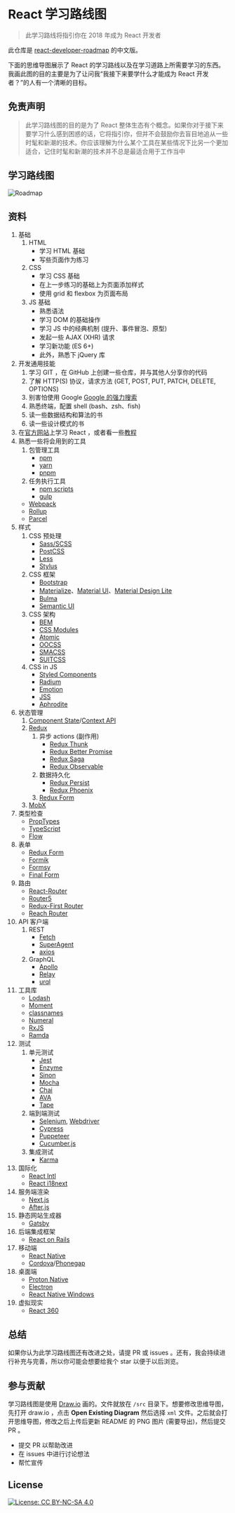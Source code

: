 # React 学习路线图

> 此学习路线将指引你在 2018 年成为 React 开发者

此仓库是 [react-developer-roadmap](https://github.com/adam-golab/react-developer-roadmap) 的中文版。

下面的思维导图展示了 React 的学习路线以及在学习道路上所需要学习的东西。我画此图的目的主要是为了让问我“我接下来要学什么才能成为 React 开发者？”的人有一个清晰的目标。

## 免责声明

> 此学习路线图的目的是为了 React 整体生态有个概念。如果你对于接下来要学习什么感到困惑的话，它将指引你，但并不会鼓励你去盲目地追从一些时髦和新潮的技术。你应该理解为什么某个工具在某些情况下比另一个更加适合，记住时髦和新潮的技术并不总是最适合用于工作当中

## 学习路线图

![Roadmap](./roadmap.png)

## 资料

1. 基础
    1. HTML
        * 学习 HTML 基础
        * 写些页面作为练习
    2. CSS
        * 学习 CSS 基础
        * 在上一步练习的基础上为页面添加样式
        * 使用 grid 和 flexbox 为页面布局
    3. JS 基础
        * 熟悉语法
        * 学习 DOM 的基础操作
        * 学习 JS 中的经典机制 (提升、事件冒泡、原型)
        * 发起一些 AJAX (XHR) 请求
        * 学习新功能 (ES 6+)
        * 此外，熟悉下 jQuery 库
2. 开发通用技能
    1. 学习 GIT ，在 GitHub 上创建一些仓库，并与其他人分享你的代码
    2. 了解 HTTP(S) 协议，请求方法 (GET, POST, PUT, PATCH, DELETE, OPTIONS)
    3. 别害怕使用 Google [Google 的强力搜索](http://www.powersearchingwithgoogle.com/)
    4. 熟悉终端，配置 shell (bash、zsh、fish)
    5. 读一些数据结构和算法的书
    6. 读一些设计模式的书
3. 在[官方网站](https://reactjs.org/tutorial/tutorial.html)上学习 React ，或者看一些[教程](https://egghead.io/courses/the-beginner-s-guide-to-react)
4. 熟悉一些将会用到的工具
    1. 包管理工具
        * [npm](https://www.npmjs.com/)
        * [yarn](https://yarnpkg.com/lang/en/)
        * [pnpm](https://pnpm.js.org/)
    2. 任务执行工具
        * [npm scripts](https://docs.npmjs.com/misc/scripts)
        * [gulp](https://gulpjs.com/)
    * [Webpack](https://webpack.js.org/)
    * [Rollup](https://rollupjs.org/guide/en)
    * [Parcel](https://parceljs.org/)
5. 样式
    1. CSS 预处理
        * [Sass/SCSS](https://sass-lang.com/)
        * [PostCSS](https://postcss.org/)
        * [Less](http://lesscss.org/)
        * [Stylus](http://stylus-lang.com/)
    2. CSS 框架
        * [Bootstrap](https://getbootstrap.com/)
        * [Materialize](https://materializecss.com/)、[Material UI](https://material-ui.com/)、[Material Design Lite](https://getmdl.io/)
        * [Bulma](https://bulma.io/)
        * [Semantic UI](https://semantic-ui.com/)
    3. CSS 架构
        * [BEM](http://getbem.com/)
        * [CSS Modules](https://github.com/css-modules/css-modules)
        * [Atomic](https://acss.io/)
        * [OOCSS](https://github.com/stubbornella/oocss/wiki)
        * [SMACSS](https://smacss.com/)
        * [SUITCSS](https://suitcss.github.io/)
    4. CSS in JS
        * [Styled Components](https://www.styled-components.com/)
        * [Radium](https://formidable.com/open-source/radium/)
        * [Emotion](https://emotion.sh/)
        * [JSS](http://cssinjs.org/)
        * [Aphrodite](https://github.com/Khan/aphrodite)
6. 状态管理
    1. [Component State](https://reactjs.org/docs/faq-state.html)/[Context API](https://reactjs.org/docs/context.html)
    2. [Redux](https://redux.js.org/)
        1. 异步 actions (副作用)
            * [Redux Thunk](https://github.com/reduxjs/redux-thunk)
            * [Redux Better Promise](https://github.com/Lukasz-pluszczewski/redux-better-promise)
            * [Redux Saga](https://redux-saga.js.org/)
            * [Redux Observable](https://redux-observable.js.org)
        2. 数据持久化
            * [Redux Persist](https://github.com/rt2zz/redux-persist)
            * [Redux Phoenix](https://github.com/adam-golab/redux-phoenix)
        3. [Redux Form](https://redux-form.com)
    3. [MobX](https://mobx.js.org/)
7. 类型检查
    * [PropTypes](https://reactjs.org/docs/typechecking-with-proptypes.html)
    * [TypeScript](https://www.typescriptlang.org/)
    * [Flow](https://flow.org/en/)
8. 表单
    * [Redux Form](https://redux-form.com)
    * [Formik](https://github.com/jaredpalmer/formik)
    * [Formsy](https://github.com/formsy/formsy-react)
    * [Final Form](https://github.com/final-form/final-form)
9. 路由
    * [React-Router](https://reacttraining.com/react-router/)
    * [Router5](https://router5.js.org/)
    * [Redux-First Router](https://github.com/faceyspacey/redux-first-router)
    * [Reach Router](https://reach.tech/router/)
10. API 客户端
    1. REST
        * [Fetch](https://developer.mozilla.org/en-US/docs/Web/API/Fetch_API)
        * [SuperAgent](https://visionmedia.github.io/superagent/)
        * [axios](https://github.com/axios/axios)
    2. GraphQL
        * [Apollo](https://www.apollographql.com/docs/react/)
        * [Relay](https://facebook.github.io/relay/)
        * [urql](https://github.com/FormidableLabs/urql)
11. 工具库
    * [Lodash](https://lodash.com/)
    * [Moment](https://momentjs.com/)
    * [classnames](https://github.com/JedWatson/classnames)
    * [Numeral](http://numeraljs.com/)
    * [RxJS](http://reactivex.io/)
    * [Ramda](https://ramdajs.com/)
12. 测试
    1. 单元测试
        * [Jest](https://facebook.github.io/jest/)
        * [Enzyme](http://airbnb.io/enzyme/)
        * [Sinon](http://sinonjs.org/)
        * [Mocha](https://mochajs.org/)
        * [Chai](http://www.chaijs.com/)
        * [AVA](https://github.com/avajs/ava)
        * [Tape](https://github.com/substack/tape)
    2. 端到端测试
        * [Selenium](https://www.seleniumhq.org/), [Webdriver](http://webdriver.io/)
        * [Cypress](https://cypress.io/)
        * [Puppeteer](https://pptr.dev/)
        * [Cucumber.js](https://github.com/cucumber/cucumber-js)
    3. 集成测试
        * [Karma](https://karma-runner.github.io/)
13. 国际化
    * [React Intl](https://github.com/yahoo/react-intl)
    * [React i18next](https://react.i18next.com/)
14. 服务端渲染
    * [Next.js](https://nextjs.org/)
    * [After.js](https://github.com/jaredpalmer/after.js)
15. 静态网站生成器
    * [Gatsby](https://www.gatsbyjs.org/)
16. 后端集成框架
    * [React on Rails](https://shakacode.gitbooks.io/react-on-rails/content/)
17. 移动端
    * [React Native](https://facebook.github.io/react-native/)
    * [Cordova](https://cordova.apache.org/)/[Phonegap](https://phonegap.com/)
18. 桌面端
    * [Proton Native](https://proton-native.js.org/)
    * [Electron](https://electronjs.org/)
    * [React Native Windows](https://github.com/Microsoft/react-native-windows)
19. 虚拟现实
    * [React 360](https://facebook.github.io/react-360/)

## 总结

如果你认为此学习路线图还有改进之处，请提 PR 或 issues 。还有，我会持续进行补充与完善，所以你可能会想要给我个 star 以便于以后浏览。

## 参与贡献

学习路线图是使用 [Draw.io](https://www.draw.io/) 画的。文件就放在 `/src` 目录下。想要修改思维导图，先打开 draw.io ，点击 **Open Existing Diagram** 然后选择 `xml` 文件。之后就会打开思维导图，修改之后上传后更新 README 的 PNG 图片 (需要导出)，然后提交 PR 。

- 提交 PR 以帮助改进
- 在 issues 中进行讨论想法
- 帮忙宣传

## License

[![License: CC BY-NC-SA 4.0](https://img.shields.io/badge/License-CC%20BY--NC--SA%204.0-lightgrey.svg)](https://creativecommons.org/licenses/by-nc-sa/4.0/)
